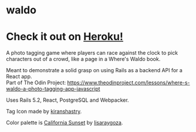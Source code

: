 # waldo

# Check it out on [Heroku!](https://tranquil-retreat-21663.herokuapp.com/)  

A photo tagging game where players can race against the clock to pick characters out of a crowd, like a page in a Where's Waldo book.  

Meant to demonstrate a solid grasp on using Rails as a backend API for a React app.  
Part of The Odin Project: https://www.theodinproject.com/lessons/where-s-waldo-a-photo-tagging-app-javascript  

Uses Rails 5.2, React, PostgreSQL and Webpacker.  

Tag Icon made by [kiranshastry](https://www.flaticon.com/authors/kiranshastry).  

Color palette is [California Sunset](https://www.colourlovers.com/palette/4783633/California_Sunset) by [lisaraygoza](https://www.colourlovers.com/lover/lisaraygoza).  